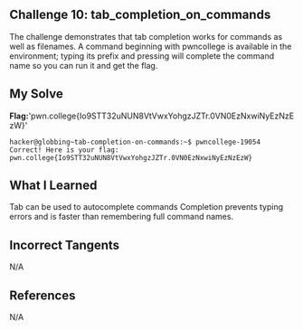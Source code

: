 ## Challenge 10: tab_completion_on_commands

The challenge demonstrates that tab completion works for commands as well as filenames. A command beginning with pwncollege is available in the environment; typing its prefix and pressing <Tab> will complete the command name so you can run it and get the flag.

## My Solve
**Flag:**'pwn.college{Io9STT32uNUN8VtVwxYohgzJZTr.0VN0EzNxwiNyEzNzEzW}'

```
hacker@globbing~tab-completion-on-commands:~$ pwncollege-19054 
Correct! Here is your flag:
pwn.college{Io9STT32uNUN8VtVwxYohgzJZTr.0VN0EzNxwiNyEzNzEzW}
```

## What I Learned

Tab can be used to autocomplete commands
Completion prevents typing errors and is faster than remembering full command names.


## Incorrect Tangents
   
N/A


## References

N/A

